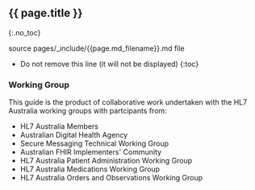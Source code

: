 ## {{ page.title }}
{:.no_toc}

source pages/_include/{{page.md_filename}}.md  file

<!-- TOC -->

* Do not remove this line (it will not be displayed)
{:toc}

### Working Group
This guide is the product of collaborative work undertaken with the HL7 Australia working groups with partcipants from:
* HL7 Australia Members 
* Australian Digital Health Agency
* Secure Messaging Technical Working Group
* Australian FHIR Implementers' Community
* HL7 Australia Patient Administration Working Group
* HL7 Australia Medications Working Group
* HL7 Australia Orders and Observations Working Group
